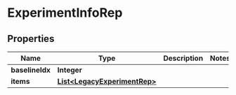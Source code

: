 

# ExperimentInfoRep


## Properties

Name | Type | Description | Notes
------------ | ------------- | ------------- | -------------
**baselineIdx** | **Integer** |  | 
**items** | [**List&lt;LegacyExperimentRep&gt;**](LegacyExperimentRep.md) |  | 




